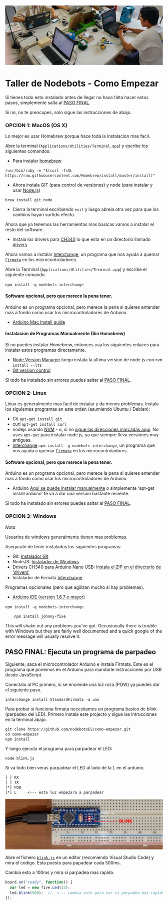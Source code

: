 ![setup.jpg](setup.jpg)

# Taller de Nodebots - Como Empezar

Si tienes todo esto instalado antes de llegar no hace falta hacer estos pasos, simplemente salta al [PASO FINAL](#paso-final-ejecuta-un-programa-de-parpadeo). 

Si no, no te preocupes, solo sigue las instrucciones de abajo.

### OPCION 1: MacOS (OS X)

Lo mejor es usar Homebrew porque hace toda la instalacion mas facil.

Abre la terminal (`Applications/Utilities/Terminal.app`) y escribe los siguientes
comandos:

* Para instalar [homebrew](http://brew.sh/)
```
/usr/bin/ruby -e "$(curl -fsSL https://raw.githubusercontent.com/Homebrew/install/master/install)"
```
* Ahora instala GIT (para control de versiones) y node (para instalar y usar [Node.js](http://nodejs.org/))
```
brew install git node
```
* Cierra la terminal escribiendo `exit` y luego abrela otra vez para que los cambios hayan
surtido efecto.

Ahora que ya tenemos las herramientas mas basicas vamos a instalar el resto del software.

* Instala los drivers para [CH340](https://www.geekfactory.mx/tutoriales/tutoriales-arduino/driver-ch340-para-arduino-chinos-o-genericos/) lo que esta en un directorio llamado [drivers](drivers/CH34x_Install_V1.3.pkg)

Ahora vamos a instalar [Interchange](https://github.com/johnny-five-io/nodebots-interchange), un programa que nos ayuda a quemar [`Firmata`](https://www.youtube.com/watch?v=NlEgaMNKj8w) en los microcontroladores. 

Abre la Terminal (`Applications/Utilities/Terminal.app`) y escribe el siguiente comando.

`npm install -g nodebots-interchange`

#### Software opcional, pero que merece la pena tener.

Arduino es un programa opcional, pero merece la pena si quieres entender mas a fondo como usar los microcontroladores de Arduino.

* [Arduino Mac Install guide](http://arduino.cc/en/Guide/MacOSX) 

#### Instalacion de Programas Manualmente (Sin Homebrew)

Si no puedes instalar Homebrew, entonces usa los siguientes enlaces 
para instalar estos programas directamente.

* [Node Version Manager](https://github.com/creationix/nvm) luego instala la ultima version de node.js con `nvm install --lts`
* [Git version control](https://git-scm.com/) 

Si todo ha instalado sin errores puedes saltar al [PASO FINAL](#paso-final-ejecuta-un-programa-de-parpadeo).

### OPCION 2: Linux

Linux es generalmente mas facil de instalar y da menos problemas. Instala los siguientes programas en este orden (asumiendo Ubuntu / Debian):

* Git `apt-get install git`
* curl `apt-get install curl`
* nodejs usando [NVM](https://github.com/creationix/nvm) - o, si no
[sigue las direcciones marcadas aqui](http://nodejs.org). No uses `apt-get` para instalar node.js, ya que siempre lleva versiones muy antiguas.
* [Interchange](https://github.com/johnny-five-io/nodebots-interchange)
`npm install -g nodebots-interchange`, un programa que nos ayuda a quemar [`Firmata`](https://www.youtube.com/watch?v=NlEgaMNKj8w) en los microcontroladores. 

#### Software opcional, pero que merece la pena tener.

Arduino es un programa opcional, pero merece la pena si quieres entender mas a fondo como usar los microcontroladores de Arduino.

* Arduino [Aqui se puede instalar manualmente](http://playground.arduino.cc/Learning/Linux) o simplemente 'apt-get install arduino' te va a dar una version bastante reciente.

Si todo ha instalado sin errores puedes saltar al [PASO FINAL](#paso-final-ejecuta-un-programa-de-parpadeo).

### OPCION 3: Windows

_Nota_

Usuarios de windows generalmente tienen mas problemas.

Asegurate de tener instalados los siguientes programas:

* Git: [Instalador Git](https://git-scm.com/downloads)
* NodeJS: [Instalador de Windows](http://nodejs.org/en/download/)
* Drivers CH340 para Arduino Nano USB: [Instala el ZIP en el directorio de 'drivers'](drivers/CH340%20windows.zip)
* Instalador de Firmata [Interchange](https://github.com/johnny-five-io/nodebots-interchange)

Programas opcionales (pero que agilizan mucho si hay problemas).

* [Arduino IDE (version 1.6.7 o mayor)](https://www.arduino.cc/en/Main/Software#ad_container_zone)

`npm install -g nodebots-interchange`

```
    npm install johnny-five
```

This will shake out any problems you've got. Occasionally there is trouble with
Windows but they are fairly well documented and a quick google of the error
message will usually resolve it.

## PASO FINAL: Ejecuta un programa de parpadeo

Siguiente, saca el microcontrolador Arduino e instala Firmata. Este es el programa que ponemos en el Arduino para mandarle instrucciones por USB desde JavaScript.

Conectalo al PC primero, si se enciende una luz roza (POW) ya puedes dar el siguiente paso.

```
interchange install StandardFirmata -a uno
```

Para probar si funciona firmata necesitamos un programa basico de blink (parpadeo del LED). Primero instala este projecto y sigue las intrucciones en la terminal abajo.

```
git clone https://github.com/nodebotsES/como-empezar.git
cd como-empezar
npm install
```

Y luego ejecuta el programa para parpadear el LED: 

```
node blink.js
```

Si va todo bien veras parpadear el LED al lado de la L en el arduino.

```
[ ] RX
[ ] TX
[*] POW 
[*] L     <--- esta luz empezara a parpadear
```

![blink.jpg](blink.jpg)

Abre el fichero [`blink.js`](https://github.com/nodebotsES/como-empezar/blob/master/blink.js) en un editor (recomiendo Visual Studio Code) y mira el codigo. Esta puesto para papadear cada 500ms. 

Cambia esto a 100ms y mira si parpadea mas rapido.

```js
board.on("ready", function() {
  var led = new five.Led(13);
  led.blink(500);  //  <--- cambia esto para ver si parpadea mas rapido/lento
});
```
